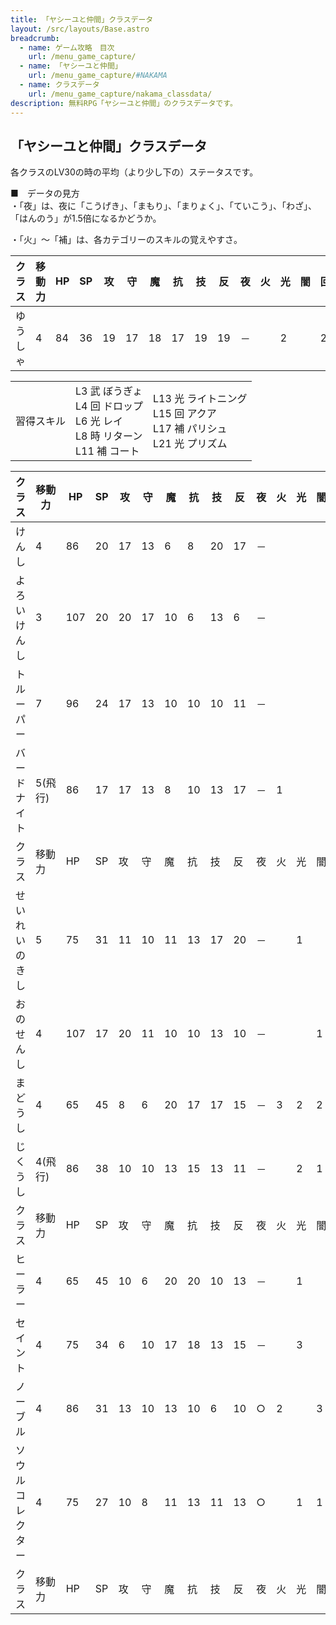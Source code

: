 ```yaml
---
title: 「ヤシーユと仲間」クラスデータ
layout: /src/layouts/Base.astro
breadcrumb:
  - name: ゲーム攻略　目次
    url: /menu_game_capture/
  - name: 「ヤシーユと仲間」
    url: /menu_game_capture/#NAKAMA
  - name: クラスデータ
    url: /menu_game_capture/nakama_classdata/
description: 無料RPG「ヤシーユと仲間」のクラスデータです。
---
```


## 「ヤシーユと仲間」クラスデータ

各クラスのLV30の時の平均（より少し下の）ステータスです。  
  
■　データの見方  
・「夜」は、夜に「こうげき」、「まもり」、「まりょく」、「ていこう」、「わざ」、「はんのう」が1.5倍になるかどうか。  
  
・「火」～「補」は、各カテゴリーのスキルの覚えやすさ。  
  

|クラス|移動力|HP|SP|攻|守|魔|抗|技|反|夜|火|光|闇|回|時|武|補|
|---|---|---|---|---|---|---|---|---|---|---|---|---|---|---|---|---|---|
|ゆうしゃ|4|84|36|19|17|18|17|19|19|－||2||2|1|1|2|

|   |   |   |
|---|---|---|
|習得スキル|L3 武 ぼうぎょ  <br>L4 回 ドロップ  <br>L6 光 レイ  <br>L8 時 リターン  <br>L11 補 コート|L13 光 ライトニング  <br>L15 回 アクア  <br>L17 補 パリシュ  <br>L21 光 プリズム|

|クラス|移動力|HP|SP|攻|守|魔|抗|技|反|夜|火|光|闇|回|時|武|補|
|---|---|---|---|---|---|---|---|---|---|---|---|---|---|---|---|---|---|
|けんし|4|86|20|17|13|6|8|20|17|－||||||3|1|
|よろいけんし|3|107|20|20|17|10|6|13|6|－||||||3|1|
|トルーパー|7|96|24|17|13|10|10|10|11|－||||||3||
|バードナイト|5(飛行)|86|17|17|13|8|10|13|17|－|1|||||1|1|
|クラス|移動力|HP|SP|攻|守|魔|抗|技|反|夜|火|光|闇|回|時|武|補|
|せいれいのきし|5|75|31|11|10|11|13|17|20|－||1|||1||3|
|おのせんし|4|107|17|20|11|10|10|13|10|－|||1|||2|2|
|まどうし|4|65|45|8|6|20|17|17|15|－|3|2|2||2||1|
|じくうし|4(飛行)|86|38|10|10|13|15|13|11|－||2|1||3||2|
|クラス|移動力|HP|SP|攻|守|魔|抗|技|反|夜|火|光|闇|回|時|武|補|
|ヒーラー|4|65|45|10|6|20|20|10|13|－||1||3|||1|
|セイント|4|75|34|6|10|17|18|13|15|－||3||2||||
|ノーブル|4|86|31|13|10|13|10|6|10|○|2||3|||1||
|ソウルコレクター|4|75|27|10|8|11|13|11|13|○||1|1|1|||2|
|クラス|移動力|HP|SP|攻|守|魔|抗|技|反|夜|火|光|闇|回|時|武|補|